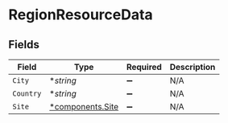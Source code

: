 # RegionResourceData


## Fields

| Field                                               | Type                                                | Required                                            | Description                                         |
| --------------------------------------------------- | --------------------------------------------------- | --------------------------------------------------- | --------------------------------------------------- |
| `City`                                              | **string*                                           | :heavy_minus_sign:                                  | N/A                                                 |
| `Country`                                           | **string*                                           | :heavy_minus_sign:                                  | N/A                                                 |
| `Site`                                              | [*components.Site](../../models/components/site.md) | :heavy_minus_sign:                                  | N/A                                                 |